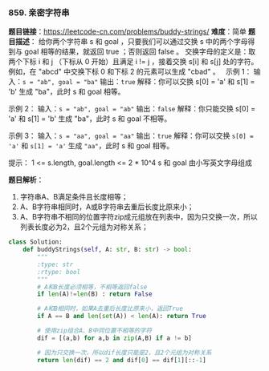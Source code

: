 ### 859. 亲密字符串

**题目链接**：<https://leetcode-cn.com/problems/buddy-strings/>
**难度**：简单
**题目描述**：
给你两个字符串 s 和 goal ，只要我们可以通过交换 s 中的两个字母得到与 goal 相等的结果，就返回 true ；否则返回 false 。
交换字母的定义是：取两个下标 i 和 j （下标从 0 开始）且满足 i != j ，接着交换 s[i] 和 s[j] 处的字符。
例如，在 "abcd" 中交换下标 0 和下标 2 的元素可以生成 "cbad" 。
 
示例 1：
输入：`s = "ab", goal = "ba"`
输出：`true`
解释：你可以交换 s[0] = 'a' 和 s[1] = 'b' 生成 "ba"，此时 s 和 goal 相等。

示例 2：
输入：`s = "ab", goal = "ab"`
输出：`false`
解释：你只能交换 s[0] = 'a' 和 s[1] = 'b' 生成 "ba"，此时 s 和 goal 不相等。

示例 3：
输入：`s = "aa", goal = "aa"`
输出：`true`
解释：你可以交换 `s[0] = 'a'` 和 `s[1] = 'a'` 生成 `"aa"`，此时 s 和 goal 相等。

提示：
1 <= s.length, goal.length <= 2 * 10^4
s 和 goal 由小写英文字母组成

**题目解析**：
1. 字符串A、B满足条件且长度相等；
2. A、B字符串相同时，A或B字符串去重后长度比原来小；
3. A、B字符串不相同的位置字符zip成元组放在列表中，因为只交换一次，所以列表长度必为2，且2个元组为对称关系；


```python
class Solution:
    def buddyStrings(self, A: str, B: str) -> bool:
        """
        :type: str
        :rtype: bool
        """
        # A和B长度必须相等，不相等返回false
        if len(A)!=len(B) : return False

        # A和B相同时，如果A去重后长度比原来小，返回True
        if A == B and len(set(A)) < len(A): return True

        # 使用zip组合A、B中同位置不相等的字符
        dif = [(a,b) for a,b in zip(A,B) if a != b]

        # 因为只交换一次，所以dif长度只能是2，且2个元组为对称关系
        return len(dif) == 2 and dif[0] == dif[1][::-1]
```

